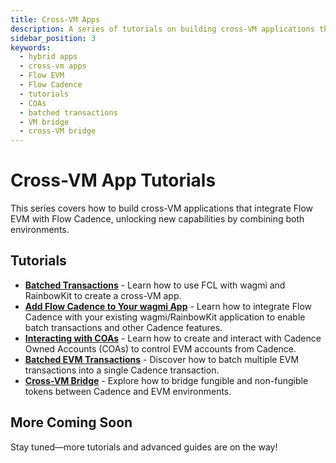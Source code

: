 ```yaml
---
title: Cross-VM Apps
description: A series of tutorials on building cross-VM applications that integrate Flow EVM with Flow Cadence.
sidebar_position: 3
keywords:
  - hybrid apps
  - cross-vm apps
  - Flow EVM
  - Flow Cadence
  - tutorials
  - COAs
  - batched transactions
  - VM bridge
  - cross-VM bridge
---
```


# Cross-VM App Tutorials

This series covers how to build cross-VM applications that integrate Flow EVM with Flow Cadence, unlocking new capabilities by combining both environments.

## Tutorials

- **[Batched Transactions]** - Learn how to use FCL with wagmi and RainbowKit to create a cross-VM app.
- **[Add Flow Cadence to Your wagmi App]** - Learn how to integrate Flow Cadence with your existing wagmi/RainbowKit application to enable batch transactions and other Cadence features.
- **[Interacting with COAs]** - Learn how to create and interact with Cadence Owned Accounts (COAs) to control EVM accounts from Cadence.
- **[Batched EVM Transactions]** - Discover how to batch multiple EVM transactions into a single Cadence transaction.
- **[Cross-VM Bridge]** - Explore how to bridge fungible and non-fungible tokens between Cadence and EVM environments.

## More Coming Soon

Stay tuned—more tutorials and advanced guides are on the way!

[Batched Transactions]: ./introduction.md
[Interacting with COAs]: ./interacting-with-coa.md
[Batched EVM Transactions]: ./batched-evm-transactions.md
[Cross-VM Bridge]: ./vm-bridge.md
[Add Flow Cadence to Your wagmi App]: ./add-to-wagmi.md
